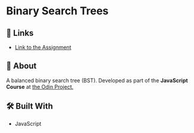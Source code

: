 # Binary Search Trees

## 🔗 Links

- [Link to the Assignment](https://www.theodinproject.com/lessons/javascript-binary-search-trees)

## 📝 About
  
A balanced binary search tree (BST). Developed as part of the **JavaScript Course** at [the Odin Project.](https://www.theodinproject.com/)

## 🛠️ Built With

- JavaScript
